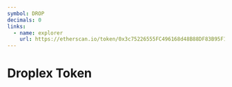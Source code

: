 ```yaml
---
symbol: DROP
decimals: 0
links:
  - name: explorer
    url: https://etherscan.io/token/0x3c75226555FC496168d48B88DF83B95F16771F37
---
```


# Droplex Token
